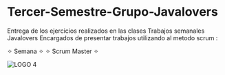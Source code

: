 # Tercer-Semestre-Grupo-Javalovers
Entrega de los ejercicios realizados en las clases
Trabajos semanales  Javalovers
Encargados de presentar trabajos utilizando al metodo scrum :

✧ Semana ✧	✧ Scrum Master ✧


![LOGO 4](https://github.com/CodeSystem2022/Tercer-Semestre-Grupo-Javalovers/assets/112019412/81b9cf41-b756-4394-a8e8-ec9423770176)
